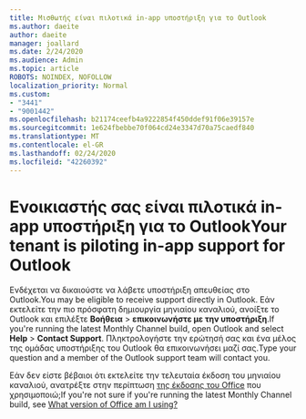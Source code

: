 ```yaml
---
title: Μισθωτής είναι πιλοτικά in-app υποστήριξη για το Outlook
ms.author: daeite
author: daeite
manager: joallard
ms.date: 2/24/2020
ms.audience: Admin
ms.topic: article
ROBOTS: NOINDEX, NOFOLLOW
localization_priority: Normal
ms.custom:
- "3441"
- "9001442"
ms.openlocfilehash: b21174ceefb4a9222854f450ddef91f06e39157e
ms.sourcegitcommit: 1e624fbebbe70f064cd24e3347d70a75caedf840
ms.translationtype: MT
ms.contentlocale: el-GR
ms.lasthandoff: 02/24/2020
ms.locfileid: "42260392"
---
```

# <a name="your-tenant-is-piloting-in-app-support-for-outlook"></a><span data-ttu-id="8f57c-102">Ενοικιαστής σας είναι πιλοτικά in-app υποστήριξη για το Outlook</span><span class="sxs-lookup"><span data-stu-id="8f57c-102">Your tenant is piloting in-app support for Outlook</span></span>

<span data-ttu-id="8f57c-103">Ενδέχεται να δικαιούστε να λάβετε υποστήριξη απευθείας στο Outlook.</span><span class="sxs-lookup"><span data-stu-id="8f57c-103">You may be eligible to receive support directly in Outlook.</span></span> <span data-ttu-id="8f57c-104">Εάν εκτελείτε την πιο πρόσφατη δημιουργία μηνιαίου καναλιού, ανοίξτε το Outlook και επιλέξτε **Βοήθεια** > **επικοινωνήστε με την υποστήριξη**.</span><span class="sxs-lookup"><span data-stu-id="8f57c-104">If you're running the latest Monthly Channel build, open Outlook and select **Help** > **Contact Support**.</span></span> <span data-ttu-id="8f57c-105">Πληκτρολογήστε την ερώτησή σας και ένα μέλος της ομάδας υποστήριξης του Outlook θα επικοινωνήσει μαζί σας.</span><span class="sxs-lookup"><span data-stu-id="8f57c-105">Type your question and a member of the Outlook support team will contact you.</span></span>

<span data-ttu-id="8f57c-106">Εάν δεν είστε βέβαιοι ότι εκτελείτε την τελευταία έκδοση του μηνιαίου καναλιού, ανατρέξτε στην περίπτωση [της έκδοσης του Office](https://support.office.com/article/932788B8-A3CE-44BF-BB09-E334518B8B19) που χρησιμοποιώ;</span><span class="sxs-lookup"><span data-stu-id="8f57c-106">If you're not sure if you're running the latest Monthly Channel build, see [What version of Office am I using?](https://support.office.com/article/932788B8-A3CE-44BF-BB09-E334518B8B19)</span></span>